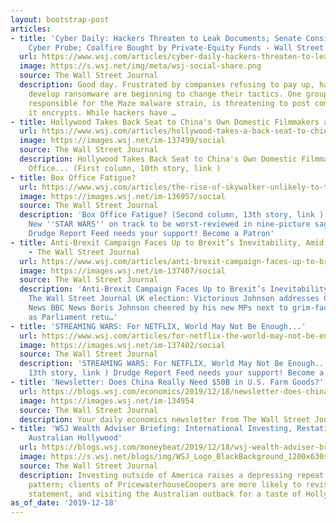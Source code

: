 ```yaml
---
layout: bootstrap-post
articles:
- title: 'Cyber Daily: Hackers Threaten to Leak Documents; Senate Considers School
    Cyber Probe; Coalfire Bought by Private-Equity Funds - Wall Street Journal'
  url: https://www.wsj.com/articles/cyber-daily-hackers-threaten-to-leak-documents-senate-considers-school-cyber-probe-coalfire-bought-by-private-equity-funds-11576677121
  image: https://s.wsj.net/img/meta/wsj-social-share.png
  source: The Wall Street Journal
  description: Good day. Frustrated by companies refusing to pay up, hackers that
    develop ransomware are beginning to change their tactics. One group, which is
    responsible for the Maze malware strain, is threatening to post company documents
    it encrypts. While hackers have …
- title: Hollywood Takes Back Seat to China's Own Domestic Filmmakers at Box Office...
  url: https://www.wsj.com/articles/hollywood-takes-a-back-seat-to-chinas-own-domestic-filmmakers-at-box-office-11576674000
  image: https://images.wsj.net/im-137499/social
  source: The Wall Street Journal
  description: Hollywood Takes Back Seat to China's Own Domestic Filmmakers at Box
    Office... (First column, 10th story, link )
- title: Box Office Fatigue?
  url: https://www.wsj.com/articles/the-rise-of-skywalker-unlikely-to-top-recent-star-wars-installments-on-opening-weekend-11576674003
  image: https://images.wsj.net/im-136957/social
  source: The Wall Street Journal
  description: 'Box Office Fatigue? (Second column, 13th story, link ) Related stories:
    New ''STAR WARS'' on track to be worst-reviewed in nine-picture saga... Forgettable...
    Drudge Report Feed needs your support! Become a Patron'
- title: Anti-Brexit Campaign Faces Up to Brexit’s Inevitability, Amid Recriminations
    - The Wall Street Journal
  url: https://www.wsj.com/articles/anti-brexit-campaign-faces-up-to-brexits-inevitability-amid-recriminations-11576670401
  image: https://images.wsj.net/im-137407/social
  source: The Wall Street Journal
  description: 'Anti-Brexit Campaign Faces Up to Brexit’s Inevitability, Amid Recriminations
    The Wall Street Journal UK election: Victorious Johnson addresses Cabinet - BBC
    News BBC News Boris Johnson cheered by his new MPs next to grim-faced Jeremy Corbyn
    as Parliament retu…'
- title: 'STREAMING WARS: For NETFLIX, World May Not Be Enough...'
  url: https://www.wsj.com/articles/for-netflix-the-world-may-not-be-enough-11576670401
  image: https://images.wsj.net/im-137402/social
  source: The Wall Street Journal
  description: 'STREAMING WARS: For NETFLIX, World May Not Be Enough... (Third column,
    13th story, link ) Drudge Report Feed needs your support! Become a Patron'
- title: 'Newsletter: Does China Really Need $50B in U.S. Farm Goods?'
  url: https://blogs.wsj.com/economics/2019/12/18/newsletter-does-china-really-need-50b-in-u-s-farm-goods/
  image: https://images.wsj.net/im-134954
  source: The Wall Street Journal
  description: Your daily economics newsletter from The Wall Street Journal.
- title: 'WSJ Wealth Adviser Briefing: International Investing, Restating Earnings,
    Australian Hollywood'
  url: https://blogs.wsj.com/moneybeat/2019/12/18/wsj-wealth-adviser-briefing-international-investing-restating-earnings-australian-hollywood/
  image: https://s.wsj.net/blogs/img/WSJ_Logo_BlackBackground_1200x630social
  source: The Wall Street Journal
  description: Investing outside of America raises a depressing repeat of a familiar
    pattern; clients of PricewaterhouseCoopers are more likely to revise financial
    statement, and visiting the Australian outback for a taste of Hollywood.
as_of_date: '2019-12-18'
---
```


